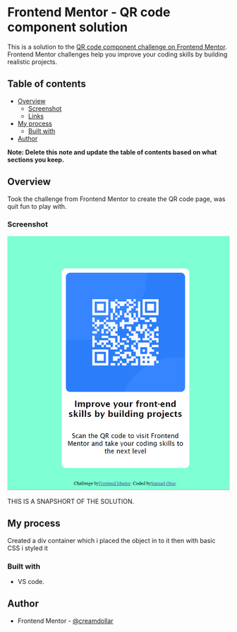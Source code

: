 # Frontend Mentor - QR code component solution

This is a solution to the [QR code component challenge on Frontend Mentor](https://www.frontendmentor.io/challenges/qr-code-component-iux_sIO_H). Frontend Mentor challenges help you improve your coding skills by building realistic projects.

## Table of contents

- [Overview](#overview)
  - [Screenshot](#screenshot)
  - [Links](#links)
- [My process](#my-process)
  - [Built with](#built-with)
- [Author](#author)

**Note: Delete this note and update the table of contents based on what sections you keep.**

## Overview

Took the challenge from Frontend Mentor to create the QR code page, was quit fun to play with.

### Screenshot

![](./design/frontend%20Mentor%20challenge.png)

THIS IS A SNAPSHORT OF THE SOLUTION.

## My process

Created a div container which i placed the object in to it then with basic CSS i styled it

### Built with

- VS code.

## Author

- Frontend Mentor - [@creamdollar](https://www.frontendmentor.io/profile/creamdollar)
